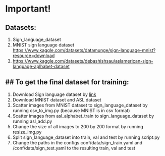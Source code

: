 # Important!

## Datasets:
1) Sign_language_dataset
2) MNIST sign language dataset https://www.kaggle.com/datasets/datamunge/sign-language-mnist?resource=download
3) https://www.kaggle.com/datasets/debashishsau/aslamerican-sign-language-aplhabet-dataset

## ## To get the final dataset for training:
1. Download Sign language dataset by [link](https://drive.google.com/file/d/1ONW7ImAmRkMDOEAY-wQu_A5y3HI4NqBg/view?usp=sharing)
2. Download MNIST dataset and ASL dataset
3. Scatter images from MNIST dataset to sign_language_dataset by running csv_to_img.py (because MNIST is in csv format)
4. Scatter images from asl_alphabet_train to sign_language_dataset by running asl_add.py
5. Change the size of all images to 200 by 200 format by running resize_img.py
6. Split sign_language_dataset into train, val and test by running script.py
7. Change the paths in the configs conf/data/sign_train.yaml and /conf/data/sign_test.yaml to the resulting train, val and test